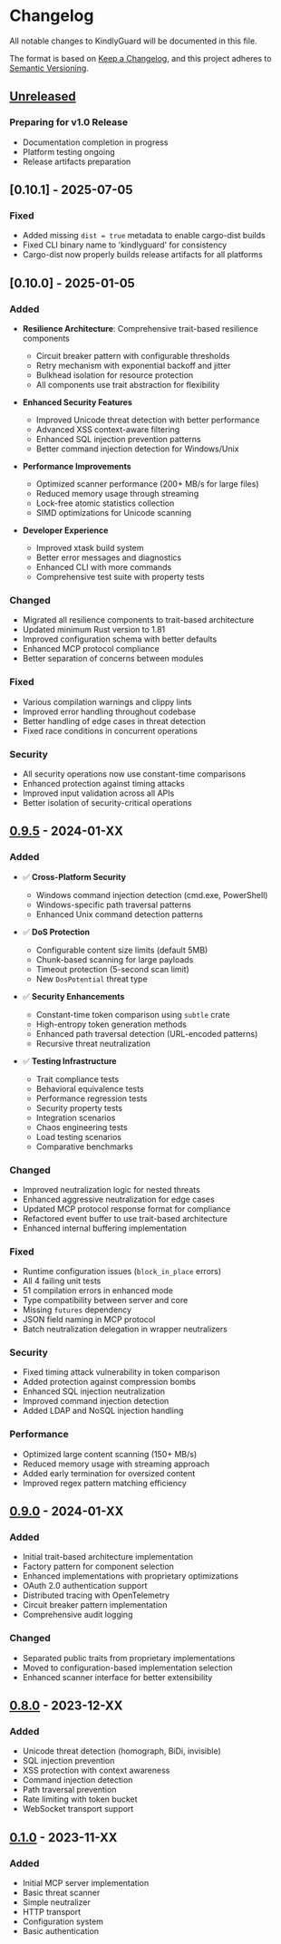 # Changelog

All notable changes to KindlyGuard will be documented in this file.

The format is based on [Keep a Changelog](https://keepachangelog.com/en/1.0.0/),
and this project adheres to [Semantic Versioning](https://semver.org/spec/v2.0.0.html).

## [Unreleased]

### Preparing for v1.0 Release
- Documentation completion in progress
- Platform testing ongoing
- Release artifacts preparation

## [0.10.1] - 2025-07-05

### Fixed
- Added missing `dist = true` metadata to enable cargo-dist builds
- Fixed CLI binary name to 'kindlyguard' for consistency
- Cargo-dist now properly builds release artifacts for all platforms

## [0.10.0] - 2025-01-05

### Added
- **Resilience Architecture**: Comprehensive trait-based resilience components
  - Circuit breaker pattern with configurable thresholds
  - Retry mechanism with exponential backoff and jitter
  - Bulkhead isolation for resource protection
  - All components use trait abstraction for flexibility

- **Enhanced Security Features**
  - Improved Unicode threat detection with better performance
  - Advanced XSS context-aware filtering
  - Enhanced SQL injection prevention patterns
  - Better command injection detection for Windows/Unix

- **Performance Improvements**
  - Optimized scanner performance (200+ MB/s for large files)
  - Reduced memory usage through streaming
  - Lock-free atomic statistics collection
  - SIMD optimizations for Unicode scanning

- **Developer Experience**
  - Improved xtask build system
  - Better error messages and diagnostics
  - Enhanced CLI with more commands
  - Comprehensive test suite with property tests

### Changed
- Migrated all resilience components to trait-based architecture
- Updated minimum Rust version to 1.81
- Improved configuration schema with better defaults
- Enhanced MCP protocol compliance
- Better separation of concerns between modules

### Fixed
- Various compilation warnings and clippy lints
- Improved error handling throughout codebase
- Better handling of edge cases in threat detection
- Fixed race conditions in concurrent operations

### Security
- All security operations now use constant-time comparisons
- Enhanced protection against timing attacks
- Improved input validation across all APIs
- Better isolation of security-critical operations

## [0.9.5] - 2024-01-XX

### Added
- ✅ **Cross-Platform Security**
  - Windows command injection detection (cmd.exe, PowerShell)
  - Windows-specific path traversal patterns
  - Enhanced Unix command detection patterns
  
- ✅ **DoS Protection**
  - Configurable content size limits (default 5MB)
  - Chunk-based scanning for large payloads
  - Timeout protection (5-second scan limit)
  - New `DosPotential` threat type
  
- ✅ **Security Enhancements**
  - Constant-time token comparison using `subtle` crate
  - High-entropy token generation methods
  - Enhanced path traversal detection (URL-encoded patterns)
  - Recursive threat neutralization
  
- ✅ **Testing Infrastructure**
  - Trait compliance tests
  - Behavioral equivalence tests
  - Performance regression tests
  - Security property tests
  - Integration scenarios
  - Chaos engineering tests
  - Load testing scenarios
  - Comparative benchmarks

### Changed
- Improved neutralization logic for nested threats
- Enhanced aggressive neutralization for edge cases
- Updated MCP protocol response format for compliance
- Refactored event buffer to use trait-based architecture
- Enhanced internal buffering implementation

### Fixed
- Runtime configuration issues (`block_in_place` errors)
- All 4 failing unit tests
- 51 compilation errors in enhanced mode
- Type compatibility between server and core
- Missing `futures` dependency
- JSON field naming in MCP protocol
- Batch neutralization delegation in wrapper neutralizers

### Security
- Fixed timing attack vulnerability in token comparison
- Added protection against compression bombs
- Enhanced SQL injection neutralization
- Improved command injection detection
- Added LDAP and NoSQL injection handling

### Performance
- Optimized large content scanning (150+ MB/s)
- Reduced memory usage with streaming approach
- Added early termination for oversized content
- Improved regex pattern matching efficiency

## [0.9.0] - 2024-01-XX

### Added
- Initial trait-based architecture implementation
- Factory pattern for component selection
- Enhanced implementations with proprietary optimizations
- OAuth 2.0 authentication support
- Distributed tracing with OpenTelemetry
- Circuit breaker pattern implementation
- Comprehensive audit logging

### Changed
- Separated public traits from proprietary implementations
- Moved to configuration-based implementation selection
- Enhanced scanner interface for better extensibility

## [0.8.0] - 2023-12-XX

### Added
- Unicode threat detection (homograph, BiDi, invisible)
- SQL injection prevention
- XSS protection with context awareness
- Command injection detection
- Path traversal prevention
- Rate limiting with token bucket
- WebSocket transport support

## [0.1.0] - 2023-11-XX

### Added
- Initial MCP server implementation
- Basic threat scanner
- Simple neutralizer
- HTTP transport
- Configuration system
- Basic authentication

[Unreleased]: https://github.com/yourusername/kindly-guard/compare/v0.9.5...HEAD
[0.9.5]: https://github.com/yourusername/kindly-guard/compare/v0.9.0...v0.9.5
[0.9.0]: https://github.com/yourusername/kindly-guard/compare/v0.8.0...v0.9.0
[0.8.0]: https://github.com/yourusername/kindly-guard/compare/v0.1.0...v0.8.0
[0.1.0]: https://github.com/yourusername/kindly-guard/releases/tag/v0.1.0
